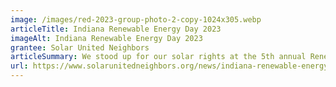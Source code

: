 ```yaml
---
image: /images/red-2023-group-photo-2-copy-1024x305.webp
articleTitle: Indiana Renewable Energy Day 2023
imageAlt: Indiana Renewable Energy Day 2023
grantee: Solar United Neighbors
articleSummary: We stood up for our solar rights at the 5th annual Renewable Energy Day!
url: https://www.solarunitedneighbors.org/news/indiana-renewable-energy-day-2023/
---
```

